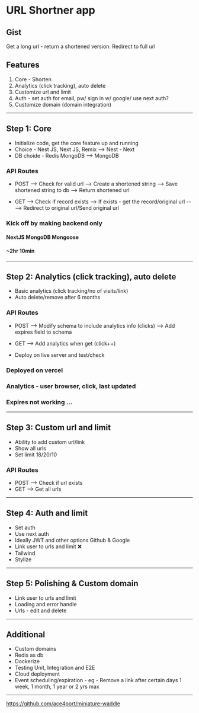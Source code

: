 # URL Shortner app

## Gist

Get a long url - return a shortened version.
Redirect to full url

## Features

1. Core - Shorten
2. Analytics (click tracking), auto delete
3. Customize url and limit
4. Auth - set auth for email, pw/ sign in w/ google/ use next auth?
5. Customize domain (domain integration)

---

## Step 1: Core

- Initialize code, get the core feature up and running
- Choice - Nest JS, Next JS, Remix --> Nest - Next
- DB choide - Redis MongoDB --> MongoDB

### API Routes

- POST
  --> Check for valid url
  --> Create a shortened string
  --> Save shortened string to db
  --> Return shortened url

- GET
  --> Check if record exists
  --> If exists - get the record/original url
  -- --> Redirect to original url/Send original url

### Kick off by making backend only

#### NextJS MongoDB Mongoose

#### ~2hr 10min

---

## Step 2: Analytics (click tracking), auto delete

- Basic analytics (click tracking/no of visits/link)
- Auto delete/remove after 6 months

### API Routes

- POST
  --> Modify schema to include analytics info (clicks)
  --> Add expires field to schema

- GET
  --> Add analytics when get (click++)

- Deploy on live server and test/check

### Deployed on vercel

### Analytics - user browser, click, last updated

### Expires not working ...

---

## Step 3: Custom url and limit

- Ability to add custom url/link
- Show all urls
- Set limit 18/20/10

### API Routes

- POST
  --> Check if url exists
- GET
  --> Get all urls

---

## Step 4: Auth and limit

- Set auth
- Use next auth
- Ideally JWT and other options Github & Google
- Link user to urls and limit ❌
- Tailwind
- Stylize

---

## Step 5: Polishing & Custom domain

- Link user to urls and limit
- Loading and error handle
- Urls - edit and delete

---

## Additional

- Custom domains
- Redis as db
- Dockerize
- Testing Unit, Integration and E2E
- Cloud deployment
- Event scheduling/expiration - eg - Remove a link after certain days 1 week, 1 month, 1 year or 2 yrs max

---

https://github.com/ace4port/miniature-waddle
